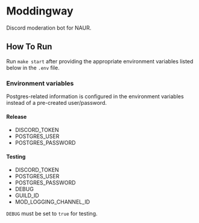 # Moddingway

Discord moderation bot for NAUR.

## How To Run
Run `make start` after providing the appropriate environment variables listed below in the `.env` file.

### Environment variables
Postgres-related information is configured in the environment variables instead of a pre-created user/password.
#### Release
- DISCORD_TOKEN
- POSTGRES_USER
- POSTGRES_PASSWORD

#### Testing
- DISCORD_TOKEN
- POSTGRES_USER
- POSTGRES_PASSWORD
- DEBUG
- GUILD_ID
- MOD_LOGGING_CHANNEL_ID

`DEBUG` must be set to `true` for testing.
